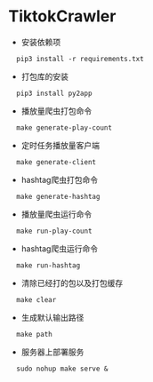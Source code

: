 # TiktokCrawler
* 安装依赖项
```shell
  pip3 install -r requirements.txt	
```
* 打包库的安装
```shell
  pip3 install py2app
```
* 播放量爬虫打包命令
```shell
  make generate-play-count
```
* 定时任务播放量客户端
```shell
  make generate-client 
```
* hashtag爬虫打包命令
```shell
  make generate-hashtag
```
* 播放量爬虫运行命令
```shell
  make run-play-count
```
* hashtag爬虫运行命令
```shell
  make run-hashtag
```
* 清除已经打的包以及打包缓存
```shell
  make clear
```
* 生成默认输出路径
```shell
  make path
```
* 服务器上部署服务
```shell
  sudo nohup make serve &
```